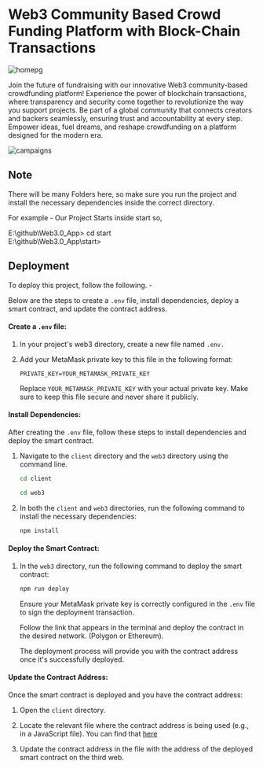 
# Web3 Community Based Crowd Funding Platform with Block-Chain Transactions
![homepg](https://github.com/shambhaviijhaa/CoinCause-Crowdfunding/assets/89500052/65de9b88-263d-4e70-8943-5595666df7b5)

Join the future of fundraising with our innovative Web3 community-based crowdfunding platform! Experience the power of blockchain transactions, where transparency and security come together to revolutionize the way you support projects. Be part of a global community that connects creators and backers seamlessly, ensuring trust and accountability at every step. Empower ideas, fuel dreams, and reshape crowdfunding on a platform designed for the modern era.

![campaigns](https://github.com/shambhaviijhaa/CoinCause-Crowdfunding/assets/89500052/916cacaa-a8f2-4ea8-9d0e-83fdb89881cf)


## Note

There will be many Folders here, so make sure you run the project and install the necessary dependencies inside the correct directory.

For example -
Our Project Starts inside start so,

E:\github\Web3.0_App> cd start  
E:\github\Web3.0_App\start>


## Deployment

To deploy this project, follow the following. -

Below are the steps to create a `.env` file, install dependencies, deploy a smart contract, and update the contract address.

#### Create a `.env` file:

1. In your project's web3 directory, create a new file named `.env.`

2. Add your MetaMask private key to this file in the following format:

   ```
   PRIVATE_KEY=YOUR_METAMASK_PRIVATE_KEY
   ```

   Replace `YOUR_METAMASK_PRIVATE_KEY` with your actual private key. Make sure to keep this file secure and never share it publicly.

#### Install Dependencies:

After creating the `.env` file, follow these steps to install dependencies and deploy the smart contract.

1. Navigate to the `client` directory and the `web3` directory using the command line.

   ```bash
   cd client
   ```

   ```bash
   cd web3
   ```

2. In both the `client` and `web3` directories, run the following command to install the necessary dependencies:

   ```bash
   npm install
   ```

#### Deploy the Smart Contract:

1. In the `web3` directory, run the following command to deploy the smart contract:

   ```bash
   npm run deploy
   ```

   Ensure your MetaMask private key is correctly configured in the `.env` file to sign the deployment transaction.

   Follow the link that appears in the terminal and deploy the contract in the desired network. (Polygon or Ethereum).

   The deployment process will provide you with the contract address once it's successfully deployed.

#### Update the Contract Address:

Once the smart contract is deployed and you have the contract address:

1. Open the `client` directory.

2. Locate the relevant file where the contract address is being used (e.g., in a JavaScript file). You can find that [here](https://github.com/aadarsh-nagrath/Web3.0_App/blob/main/client/src/context/index.jsx)

3. Update the contract address in the file with the address of the deployed smart contract on the third web.
